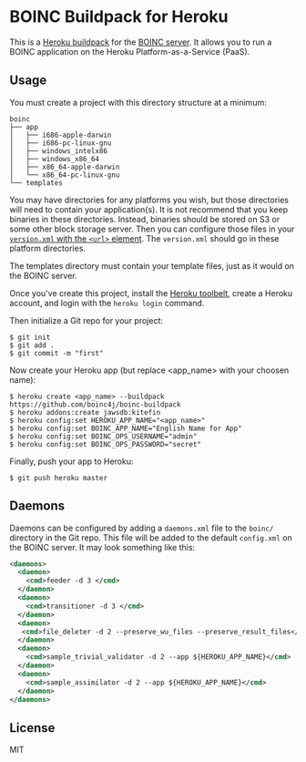 # BOINC Buildpack for Heroku

This is a [Heroku buildpack](https://devcenter.heroku.com/articles/buildpacks)
for the [BOINC server](http://boinc.berkeley.edu/). It allows you to run a
BOINC application on the Heroku Platform-as-a-Service (PaaS).

## Usage

You must create a project with this directory structure at a minimum:

```
boinc
├── app
│   ├── i686-apple-darwin
│   ├── i686-pc-linux-gnu
│   ├── windows_intelx86
│   ├── windows_x86_64
│   ├── x86_64-apple-darwin
│   └── x86_64-pc-linux-gnu
└── templates
```

You may have directories for any platforms you wish, but those directories will
need to contain your application(s). It is not recommend that you keep binaries
in these directories. Instead, binaries should be stored on S3 or some other
block storage server. Then you can configure those files in your [`version.xml`
with the `<url>` element](http://boinc.berkeley.edu/trac/wiki/AppVersionNew).
The `version.xml` should go in these platform directories.

The templates directory must contain
your template files, just as it would on the BOINC server.

Once you've create this project, install the [Heroku toolbelt](http://toolbelt.heroku.com), create a Heroku account, and login with the `heroku login` command.

Then initialize a Git repo for your project:

```
$ git init
$ git add .
$ git commit -m "first"
```

Now create your Heroku app (but replace <app_name> with your choosen name):

```
$ heroku create <app_name> --buildpack https://github.com/boinc4j/boinc-buildpack
$ heroku addons:create jawsdb:kitefin
$ heroku config:set HEROKU_APP_NAME="<app_name>"
$ heroku config:set BOINC_APP_NAME="English Name for App"
$ heroku config:set BOINC_OPS_USERNAME="admin"
$ heroku config:set BOINC_OPS_PASSWORD="secret"
```

Finally, push your app to Heroku:

```
$ git push heroku master
```

## Daemons

Daemons can be configured by adding a `daemons.xml` file to the `boinc/`
directory in the Git repo. This file will be added to the default
`config.xml` on the BOINC server. It may look something like this:

```xml
<daemons>
  <daemon>
    <cmd>feeder -d 3 </cmd>
  </daemon>
  <daemon>
    <cmd>transitioner -d 3 </cmd>
  </daemon>
  <daemon>
   <cmd>file_deleter -d 2 --preserve_wu_files --preserve_result_files</cmd>
  </daemon>
  <daemon>
    <cmd>sample_trivial_validator -d 2 --app ${HEROKU_APP_NAME}</cmd>
  </daemon>
  <daemon>
    <cmd>sample_assimilator -d 2 --app ${HEROKU_APP_NAME}</cmd>
  </daemon>
</daemons>
```

## License

MIT